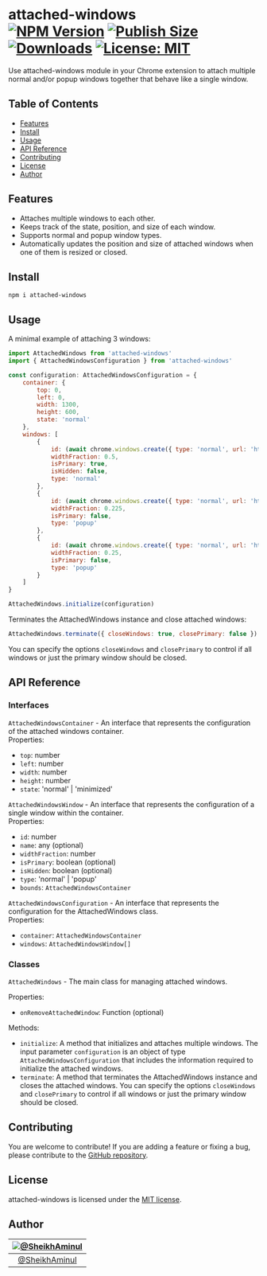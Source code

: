 attached-windows<br>
[![NPM Version](https://img.shields.io/npm/v/attached-windows.svg?branch=main)](https://www.npmjs.com/package/attached-windows)
[![Publish Size](https://badgen.net/packagephobia/publish/attached-windows)](https://packagephobia.now.sh/result?p=attached-windows)
[![Downloads](https://img.shields.io/npm/dt/attached-windows)](https://www.npmjs.com/package/attached-windows)
[![License: MIT](https://img.shields.io/badge/license-MIT-blue.svg)](https://github.com/SheikhAminul/attached-windows/blob/main/LICENSE)
================

Use attached-windows module in your Chrome extension to attach multiple normal and/or popup windows together that behave like a single window. 


## Table of Contents

*   [Features](#features)
*   [Install](#install)
*   [Usage](#usage)
*   [API Reference](#api-reference)
*   [Contributing](#contributing)
*   [License](#license)
*   [Author](#author)


## Features

*   Attaches multiple windows to each other.
*   Keeps track of the state, position, and size of each window.
*   Supports normal and popup window types.
*   Automatically updates the position and size of attached windows when one of them is resized or closed.


## Install

```plaintext
npm i attached-windows
```


## Usage

A minimal example of attaching 3 windows:

```javascript
import AttachedWindows from 'attached-windows'
import { AttachedWindowsConfiguration } from 'attached-windows'

const configuration: AttachedWindowsConfiguration = {
    container: {
        top: 0,
        left: 0,
        width: 1300,
        height: 600,
        state: 'normal'
    },
    windows: [
        {
            id: (await chrome.windows.create({ type: 'normal', url: 'https://twitter.com/' })).id as number,
            widthFraction: 0.5,
            isPrimary: true,
            isHidden: false,
            type: 'normal'
        },
        {
            id: (await chrome.windows.create({ type: 'normal', url: 'https://www.google.com/' })).id as number,
            widthFraction: 0.225,
            isPrimary: false,
            type: 'popup'
        },
        {
            id: (await chrome.windows.create({ type: 'normal', url: 'https://www.github.com/' })).id as number,
            widthFraction: 0.25,
            isPrimary: false,
            type: 'popup'
        }
    ]
}

AttachedWindows.initialize(configuration)
```

Terminates the AttachedWindows instance and close attached windows:
```javascript
AttachedWindows.terminate({ closeWindows: true, closePrimary: false })
```
You can specify the options `closeWindows` and `closePrimary` to control if all windows or just the primary window should be closed.


## API Reference

### Interfaces

`AttachedWindowsContainer` - An interface that represents the configuration of the attached windows container.<br>
Properties:
- `top`: number
- `left`: number
- `width`: number
- `height`: number
- `state`: 'normal' | 'minimized'

`AttachedWindowsWindow` - An interface that represents the configuration of a single window within the container.<br>
Properties:
- `id`: number
- `name`: any (optional)
- `widthFraction`: number
- `isPrimary`: boolean (optional)
- `isHidden`: boolean (optional)
- `type`: 'normal' | 'popup'
- `bounds`: `AttachedWindowsContainer`

`AttachedWindowsConfiguration` - An interface that represents the configuration for the AttachedWindows class.<br>
Properties:
- `container`: `AttachedWindowsContainer`
- `windows`: `AttachedWindowsWindow[]`

### Classes

`AttachedWindows` - The main class for managing attached windows.

Properties:
- `onRemoveAttachedWindow`: Function (optional)

Methods:
- `initialize`: A method that initializes and attaches multiple windows. The input parameter `configuration` is an object of type `AttachedWindowsConfiguration` that includes the information required to initialize the attached windows.
- `terminate`: A method that terminates the AttachedWindows instance and closes the attached windows. You can specify the options `closeWindows` and `closePrimary` to control if all windows or just the primary window should be closed.



## Contributing

You are welcome to contribute! If you are adding a feature or fixing a bug, please contribute to the [GitHub repository](https://github.com/SheikhAminul/attached-windows/).


## License

attached-windows is licensed under the [MIT license](https://github.com/SheikhAminul/attached-windows/blob/main/LICENSE).


## Author

|[![@SheikhAminul](https://avatars.githubusercontent.com/u/25372039?v=4&s=96)](https://github.com/SheikhAminul)|
|:---:|
|[@SheikhAminul](https://github.com/SheikhAminul)|